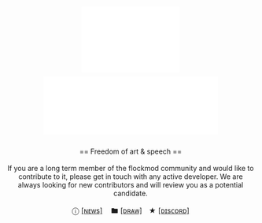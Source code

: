 <!-- ############################################# -->
<!-- Links -->

<!-- 
  Shields: https://shields.io/
  UTF8 Art: http://aa.en.utf8art.com/
  ASCII Art: https://www.asciiart.eu/
  ASCII Banners: https://patorjk.com/software/taag/
  Unicode Characters: https://www.amp-what.com/
  Braille Art: https://emojicombos.com/
  Spaces: https://jkorpela.fi/chars/spaces.html
  Color for SVG artworks: #6C757D / #F8F9FA
-- >

<!-- ############################################# -->
<!-- Header -->

<h1 align="center">
  <img width="200" src="./media/art-header.svg" alt="header-art">
  <img width="355" src="./media/header.svg" alt="header">
</h1>

<div align="center">
  <p>
    == Freedom of art & speech ==<br><br>
    If you are a long term member of the flockmod community and would like to contribute to it, please get in touch with any active developer. We are always looking for new contributors and will review you as a potential candidate.
    <br>
    <br>
    ⓘ <a href="https://flockmod.com/news/">​[ɴᴇᴡs]​</a> 
    🖿 <a href="https://flockmod.com/r/nlobby4">​[ᴅʀᴀᴡ]​</a>
     ★ <a href="https://discord.gg/flockmod">​[ᴅɪsᴄᴏʀᴅ]​</a>
  </p>
</div>

<!-- ############################################# -->
<!-- Main Area -->

<!-- ############################################# -->
<!-- References -->

[flockmod-shield]: https://img.shields.io/badge/flockmod-nlobby4-green
[flockmod-url]: https://flockmod.com/r/nlobby4
[followers-shield]: https://img.shields.io/github/followers/nlobby4?style=social
[followers-url]: https://github.com/orgs/nlobby4/followers
[stars-shield]: https://img.shields.io/github/stars/nlobby4

